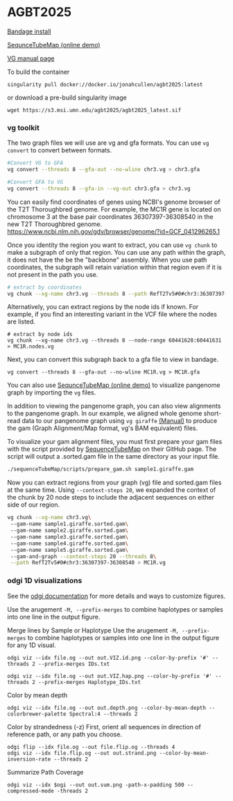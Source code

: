 # AGBT2025

[Bandage install](https://rrwick.github.io/Bandage/)

[SequnceTubeMap (online demo)](https://vgteam.github.io/sequenceTubeMap/)

[VG manual page](https://github.com/vgteam/vg/wiki/vg-manpage)

To build the container
```
singularity pull docker://docker.io/jonahcullen/agbt2025:latest
```
or download a pre-build singularity image
```
wget https://s3.msi.umn.edu/agbt2025/agbt2025_latest.sif
```

### vg toolkit
The two graph files we will use are vg and gfa formats. You can use `vg convert` to convert between formats.
```bash title="Converting files"
#Convert VG to GFA
vg convert --threads 8 --gfa-out --no-wline chr3.vg > chr3.gfa

#Convert GFA to VG
vg convert --threads 8 --gfa-in --vg-out chr3.gfa > chr3.vg
```

You can easily find coordinates of genes using NCBI's genome browser of the T2T Thoroughbred genome. For example, the MC1R gene is located on chromosome 3 at the base pair coordinates 36307397-36308540 in the new T2T Thoroughbred genome.  
https://www.ncbi.nlm.nih.gov/gdv/browser/genome/?id=GCF_041296265.1

Once you identity the region you want to extract, you can use `vg chunk` to make a subgraph of only that region. You can use any path within the graph, it does not have the be the "backbone" assembly. When you use path coordinates, the subgraph will retain variation within that region even if it is not present in the path you use.
```bash title="Extract vg subgraph"
# extract by coordinates
vg chunk --xg-name chr3.vg --threads 8 --path RefT2Tv5#0#chr3:36307397-36308540 > MC1R.coords.vg
```

Alternatively, you can extract regions by the node ids if known. For example, if you find an interesting variant in the VCF file where the nodes are listed.
```
# extract by node ids
vg chunk --xg-name chr3.vg --threads 8 --node-range 60441628:60441631 > MC1R.nodes.vg
```

Next, you can convert this subgraph back to a gfa file to view in bandage.
```
vg convert --threads 8 --gfa-out --no-wline MC1R.vg > MC1R.gfa
```

You can also use [SequnceTubeMap (online demo)](https://vgteam.github.io/sequenceTubeMap/) to visualize pangenome graph by importing the `vg` files. 

In addition to viewing the pangenome graph, you can also view alignments to the pangenome graph. In our example, we aligned whole genome short-read data to our pangenome graph using `vg giraffe` [(Manual)](https://github.com/vgteam/vg/wiki/vg-manpage#giraffe) to produce the gam (Graph Alignment/Map format, vg's BAM equivalent) files.

To visualize your gam alignment files, you must first prepare your gam files with the script provided by [SequenceTubeMap](https://github.com/vgteam/sequenceTubeMap) on their GitHub page. The script will output a .sorted.gam file in the same directory as your input file.
```bash title="Prepare GAM files for SequenceTubeMap"
./sequenceTubeMap/scripts/prepare_gam.sh sample1.giraffe.gam
```

Now you can extract regions from your graph (vg) file and sorted.gam files at the same time. Using `--context-steps 20`, we expanded the context of the chunk by 20 node steps to include the adjacent sequences on either side of our region.  
```bash title="Extract region from graph and gam files."
vg chunk --xg-name chr3.vg\
 --gam-name sample1.giraffe.sorted.gam\
 --gam-name sample2.giraffe.sorted.gam\
 --gam-name sample3.giraffe.sorted.gam\
 --gam-name sample4.giraffe.sorted.gam\
 --gam-name sample5.giraffe.sorted.gam\
 --gam-and-graph --context-steps 20 --threads 8\
 --path RefT2Tv5#0#chr3:36307397-36308540 > MC1R.vg
```

### odgi 1D visualizations
See the [odgi documentation](https://odgi.readthedocs.io/en/latest/rst/commands/odgi_viz.html) for more details and ways to customize figures.

Use the arugement `-M, --prefix-merges` to combine haplotypes or samples into one line in the output figure.



Merge lines by Sample or Haplotype
Use the arugement `-M, --prefix-merges` to combine haplotypes or samples into one line in the output figure for any 1D visual. 

```
odgi viz --idx file.og --out out.VIZ.id.png --color-by-prefix '#' --threads 2 --prefix-merges IDs.txt
```
```
odgi viz --idx file.og --out out.VIZ.hap.png --color-by-prefix '#' --threads 2 --prefix-merges Haplotype_IDs.txt
```

Color by mean depth
```
odgi viz --idx file.og --out out.depth.png --color-by-mean-depth --colorbrewer-palette Spectral:4 --threads 2
```

Color by strandedness (-z)
First, orient all sequences in direction of reference path, or any path you choose.

```
odgi flip --idx file.og --out file.flip.og --threads 4
odgi viz --idx file.flip.og --out out.strand.png --color-by-mean-inversion-rate --threads 2
```


Summarize Path Coverage
```
odgi viz --idx $ogi --out out.sum.png -path-x-padding 500 --compressed-mode -threads 2
```
